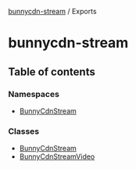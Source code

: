 [bunnycdn-stream](README.md) / Exports

# bunnycdn-stream

## Table of contents

### Namespaces

- [BunnyCdnStream](modules/BunnyCdnStream.md)

### Classes

- [BunnyCdnStream](classes/BunnyCdnStream-1.md)
- [BunnyCdnStreamVideo](classes/BunnyCdnStreamVideo.md)
